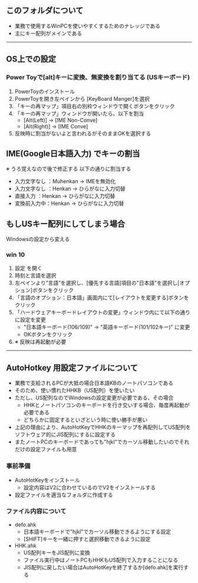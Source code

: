 ## このフォルダについて
- 業務で使用するWinPCを使いやすくするためのナレッジである
- 主にキー配列がメインである

---
## OS上での設定
### Power Toyで[alt]キーに変換、無変換を割り当てる (USキーボード)
1. PowerToyのインストール
2. PowerToyを開き左ペインから [KeyBoard Manger]を選択
3. 「キーの再マップ」項目右の別枠ウィンドウで開くボタンをクリック
4. 「キーの再マップ」ウィンドウが開いたら、以下を割当
    - [Alt(Left)] -> [IME Non-Conve]
    - [Alt(Right)] -> [IME Conve]
5. 反映時に割当がないよと言われるがそのままOKを選択する

## IME(Google日本語入力) でキーの割当
※ うろ覚えなので後で修正する
以下の通りに割当する
- 入力文字なし ：Muhenkan → IMEを無効化
- 入力文字なし ：Henkan → ひらがなに入力切替
- 直接入力 ：Henkan → ひらがなに入力切替
- 変換前入力中：Henkan → ひらがなに入力切替

## もしUSキー配列にしてしまう場合
Windowsの設定から変える
### win 10
1. 設定 を開く
2. 時刻と言語を選択
3. 左ペインより”言語”を選択し、[優先する言語]項目の"日本語"を選択し[オプション]ボタンをクリック
4. 「言語のオプション：日本語」画面内にて[レイアウトを変更する]ボタンをクリック
5. 「ハードウェアキーボードレイアウトの変更」ウィンドウ内にて以下の通りに設定を変更
   - "日本語キーボード(106/109)" -> "英語キーボード(101/102キー)" に変更
   - OKボタンをクリック
6. ※ 反映は再起動が必要

---

## AutoHotkey 用設定ファイルについて
- 業務で支給されるPCが大抵の場合日本語KBのノートパソコンである  
- そのため、使い慣れたHHKB（US配列）を使いたい
- ただし、US配列なのでWindowsの設定変更が必要である、その場合
  - HHKとノートパソコンのキーボードを行き交いする場合、毎度再起動が必要である
  - どちらかに固定するといざという時に使い勝手が悪い
- 上記の理由により、AutoHotKeyでHHKのキーマップを再配列してUS配列をソフトウェア的にJIS配列にするに設定する
- またノートPCのキーボードであっても"hjkl"でカーソル移動したいのでそれだけの設定ファイルも用意

### 事前準備
- AutoHotKeyをインストール
  - 設定内容はV2に合わせているのでV2をインストールする
- 設定ファイルを適当なフォルダに作成する

### ファイル内容について
- defo.ahk
  - 日本語キーボードで"hjkl"でカーソル移動できるようにする設定
  - [SHIFT]キーを一緒に押すと選択移動できるように設定
- HHK.ahk
  - US配列キーをJIS配列に変換
  - ファイル実行中はノートPCもHHKもUS配列で入力することになる
  - JIS配列に戻したい場合はAutoHotKeyを終了するか[defo.ahk]を実行する
 
